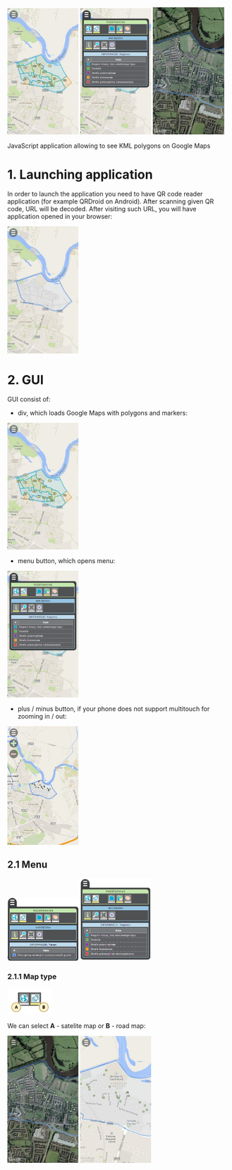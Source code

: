 
<img src="./media/image01.jpg" width="32%"/>
<img src="./media/image02.png" width="32%"/> 
<img src="./media/image03.jpg" width="32%"/>

JavaScript application allowing to see KML polygons on Google Maps

# 1. Launching application

In order to launch the application you need to have QR code reader application (for example QRDroid on Android). After scanning given QR code, URL will be decoded. After visiting such URL, you will have application opened in your browser:

<img src="./media/image13.jpg" width="32%"/>

# 2. GUI

GUI consist of:
- div, which loads Google Maps with polygons and markers:

<img src="./media/image01.jpg" width="32%"/> 
  
- menu button, which opens menu:

<img src="./media/image02.png" width="32%"/> 

- plus / minus button, if your phone does not support multitouch for zooming in / out:

<img src="./media/image15.jpg" width="32%"/>

## 2.1 Menu

<img src="./media/image12.png" width="32%"/>
  
<img src="./media/image04.png" width="32%"/>

### 2.1.1 Map type

<img src="./media/image05.png" width="20%"/>

We can select **A** - satelite map or **B** - road map:

<img src="./media/image03.jpg" width="32%"/>
<img src="./media/image16.jpg" width="32%"/>

